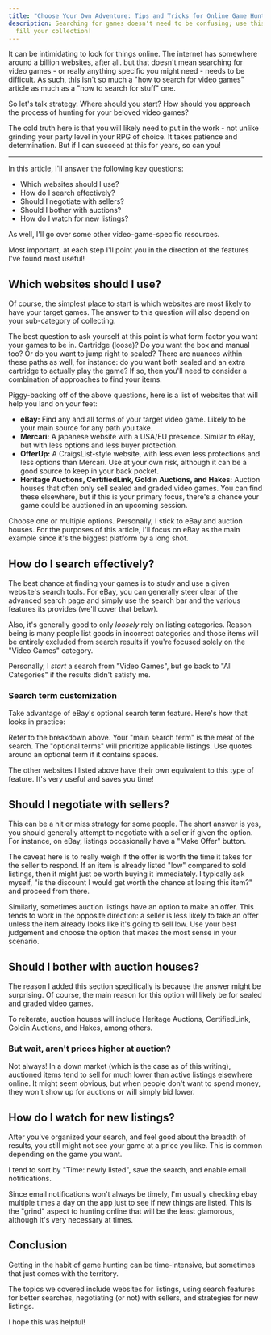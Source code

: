 ```yaml
---
title: "Choose Your Own Adventure: Tips and Tricks for Online Game Hunting!"
description: Searching for games doesn't need to be confusing; use this guide to
  fill your collection!
---
```

It can be intimidating to look for things online. The internet has somewhere around a billion websites, after all. but that doesn't mean searching for video games - or really anything specific you might need - needs to be difficult. As such, this isn't so much a "how to search for video games" article as much as a "how to search for stuff" one.

So let's talk strategy. Where should you start? How should you approach the process of hunting for your beloved video games?

The cold truth here is that you will likely need to put in the work - not unlike grinding your party level in your RPG of choice. It takes patience and determination. But if I can succeed at this for years, so can you!

- - -

In this article, I'll answer the following key questions:

* Which websites should I use?
* How do I search effectively?
* Should I negotiate with sellers?
* Should I bother with auctions?
* How do I watch for new listings?

As well, I'll go over some other video-game-specific resources.

Most important, at each step I'll point you in the direction of the features I've found most useful!

## Which websites should I use?

Of course, the simplest place to start is which websites are most likely to have your target games. The answer to this question will also depend on your sub-category of collecting.

The best question to ask yourself at this point is what form factor you want your games to be in. Cartridge (loose)? Do you want the box and manual too? Or do you want to jump right to sealed? There are nuances within these paths as well, for instance: do you want both sealed and an extra cartridge to actually play the game? If so, then you'll need to consider a combination of approaches to find your items.

Piggy-backing off of the above questions, here is a list of websites that will help you land on your feet:

* **eBay:** Find any and all forms of your target video game. Likely to be your main source for any path you take.
* **Mercari:** A japanese website with a USA/EU presence. Similar to eBay, but with less options and less buyer protection.
* **OfferUp:** A CraigsList-style website, with less even less protections and less options than Mercari. Use at your own risk, although it can be a good source to keep in your back pocket.
* **Heritage Auctions, CertifiedLink, Goldin Auctions, and Hakes:** Auction houses that often only sell sealed and graded video games. You can find these elsewhere, but if this is your primary focus, there's a chance your game could be auctioned in an upcoming session.

Choose one or multiple options. Personally, I stick to eBay and auction houses. For the purposes of this article, I'll focus on eBay as the main example since it's the biggest platform by a long shot.

## How do I search effectively?

The best chance at finding your games is to study and use a given website's search tools. For eBay, you can generally steer clear of the advanced search page and simply use the search bar and the various features its provides (we'll cover that below).

Also, it's generally good to only *loosely* rely on listing categories. Reason being is many people list goods in incorrect categories and those items will be entirely excluded from search results if you're focused solely on the "Video Games" category. 

Personally, I *start* a search from "Video Games", but go back to "All Categories" if the results didn't satisfy me.

### Search term customization

Take advantage of eBay's optional search term feature. Here's how that looks in practice:

<pic of optional search terms>

Refer to the breakdown above. Your "main search term" is the meat of the search. The "optional terms" will prioritize applicable listings. Use quotes around an optional term if it contains spaces.

The other websites I listed above have their own equivalent to this type of feature. It's very useful and saves you time!

## Should I negotiate with sellers?

This can be a hit or miss strategy for some people. The short answer is yes, you should generally attempt to negotiate with a seller if given the option. For instance, on eBay, listings occasionally have a "Make Offer" button. 

<pic of make offer>

The caveat here is to really weigh if the offer is worth the time it takes for the seller to respond. If an item is already listed "low" compared to sold listings, then it might just be worth buying it immediately. I typically ask myself, "is the discount I would get worth the chance at losing this item?" and proceed from there.

Similarly, sometimes auction listings have an option to make an offer. This tends to work in the opposite direction: a seller is less likely to take an offer unless the item already looks like it's going to sell low. Use your best judgement and choose the option that makes the most sense in your scenario.

## Should I bother with auction houses?

The reason I added this section specifically is because the answer might be surprising. Of course, the main reason for this option will likely be for sealed and graded video games. 

To reiterate, auction houses will include Heritage Auctions, CertifiedLink, Goldin Auctions, and Hakes, among others.

### But wait, aren't prices higher at auction?

Not always! In a down market (which is the case as of this writing), auctioned items tend to sell for much lower than active listings elsewhere online. It might seem obvious, but when people don't want to spend money, they won't show up for auctions or will simply bid lower.

## How do I watch for new listings?

After you've organized your search, and feel good about the breadth of results, you still might not see your game at a price you like. This is common depending on the game you want.

I tend to sort by "Time: newly listed", save the search, and enable email notifications. 

Since email notifications won't always be timely, I'm usually checking ebay multiple times a day on the app just to see if new things are listed. This is the "grind" aspect to hunting online that will be the least glamorous, although it's very necessary at times.

## Conclusion

Getting in the habit of game hunting can be time-intensive, but sometimes that just comes with the territory. 

The topics we covered include websites for listings, using search features for better searches, negotiating (or not) with sellers, and strategies for new listings.

I hope this was helpful!